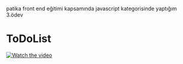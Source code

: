 patika front end eğitimi kapsamında javascript kategorisinde yaptığım 3.ödev
# ToDoList

[![Watch the video](resim.png)](video.wmv)
